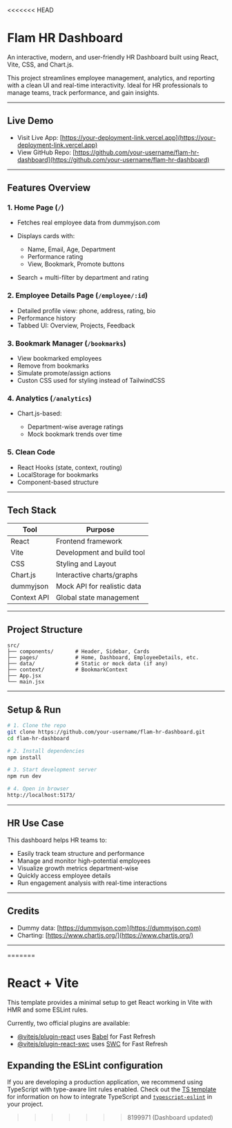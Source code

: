 <<<<<<< HEAD
# Flam HR Dashboard

An interactive, modern, and user-friendly HR Dashboard built using React, Vite, CSS, and Chart.js.

This project streamlines employee management, analytics, and reporting with a clean UI and real-time interactivity. Ideal for HR professionals to manage teams, track performance, and gain insights.

---

## Live Demo

* Visit Live App: [https://your-deployment-link.vercel.app](https://your-deployment-link.vercel.app)
* View GitHub Repo: [https://github.com/your-username/flam-hr-dashboard](https://github.com/your-username/flam-hr-dashboard)

---

## Features Overview

### 1. Home Page (`/`)

* Fetches real employee data from dummyjson.com
* Displays cards with:

  * Name, Email, Age, Department
  * Performance rating
  * View, Bookmark, Promote buttons
* Search + multi-filter by department and rating

### 2. Employee Details Page (`/employee/:id`)

* Detailed profile view: phone, address, rating, bio
* Performance history
* Tabbed UI: Overview, Projects, Feedback

### 3. Bookmark Manager (`/bookmarks`)

* View bookmarked employees
* Remove from bookmarks
* Simulate promote/assign actions
* Custon CSS used for styling instead of TailwindCSS

### 4. Analytics (`/analytics`)

* Chart.js-based:

  * Department-wise average ratings
  * Mock bookmark trends over time

### 5. Clean Code

* React Hooks (state, context, routing)
* LocalStorage for bookmarks
* Component-based structure

---

## Tech Stack

| Tool        | Purpose                     |
| ----------- | --------------------------- |
| React       | Frontend framework          |
| Vite        | Development and build tool  |
| CSS         | Styling and Layout          |
| Chart.js    | Interactive charts/graphs   |
| dummyjson   | Mock API for realistic data |
| Context API | Global state management     |

---

## Project Structure

```
src/
├── components/       # Header, Sidebar, Cards
├── pages/            # Home, Dashboard, EmployeeDetails, etc.
├── data/             # Static or mock data (if any)
├── context/          # BookmarkContext
├── App.jsx
└── main.jsx
```

---

## Setup & Run

```bash
# 1. Clone the repo
git clone https://github.com/your-username/flam-hr-dashboard.git
cd flam-hr-dashboard

# 2. Install dependencies
npm install

# 3. Start development server
npm run dev

# 4. Open in browser
http://localhost:5173/
```

---

## HR Use Case

This dashboard helps HR teams to:

* Easily track team structure and performance
* Manage and monitor high-potential employees
* Visualize growth metrics department-wise
* Quickly access employee details
* Run engagement analysis with real-time interactions

---

## Credits

* Dummy data: [https://dummyjson.com](https://dummyjson.com)
* Charting: [https://www.chartjs.org/](https://www.chartjs.org/)

---
=======
# React + Vite

This template provides a minimal setup to get React working in Vite with HMR and some ESLint rules.

Currently, two official plugins are available:

- [@vitejs/plugin-react](https://github.com/vitejs/vite-plugin-react/blob/main/packages/plugin-react) uses [Babel](https://babeljs.io/) for Fast Refresh
- [@vitejs/plugin-react-swc](https://github.com/vitejs/vite-plugin-react/blob/main/packages/plugin-react-swc) uses [SWC](https://swc.rs/) for Fast Refresh

## Expanding the ESLint configuration

If you are developing a production application, we recommend using TypeScript with type-aware lint rules enabled. Check out the [TS template](https://github.com/vitejs/vite/tree/main/packages/create-vite/template-react-ts) for information on how to integrate TypeScript and [`typescript-eslint`](https://typescript-eslint.io) in your project.
>>>>>>> 8199971 (Dashboard updated)
